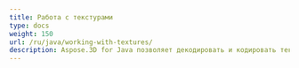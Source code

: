 ```yaml
---
title: Работа с текстурами
type: docs
weight: 150
url: /ru/java/working-with-textures/
description: Aspose.3D for Java позволяет декодировать и кодировать текстуры с помощью внешних кодеков.
---
```

